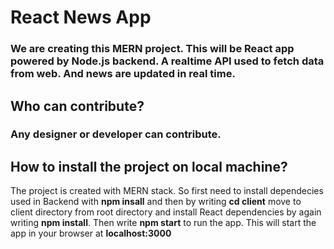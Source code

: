 # React News App

### We are creating this MERN project. This will be React app powered by Node.js backend. A realtime API used to fetch data from web. And news are updated in real time.

## Who can contribute?
### Any designer or developer can contribute.

## How to install the project on local machine?
The project is created with MERN stack. So first need to install dependecies used in Backend with **npm insall** and then by writing **cd client** move to client directory from root directory and install React dependencies by again writing **npm install**.
Then write **npm start** to run the app.
This will start the app in your browser at **localhost:3000**
